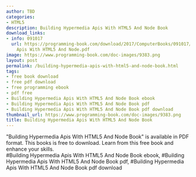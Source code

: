```yaml
---
author: TBD
categories:
- HTML5
description: Building Hypermedia Apis With HTML5 And Node Book
download_links:
- info: 091017
  url: https://programming-book.com/download/2017/ComputerBooks/091017/Building Hypermedia
    Apis With HTML5 And Node.pdf
image: https://www.programming-book.com/doc-images/9383.png
layout: post
permalink: /building-hypermedia-apis-with-html5-and-node-book.html
tags:
- free book download
- free pdf download
- free programming ebook
- pdf free
- Building Hypermedia Apis With HTML5 And Node Book ebook
- Building Hypermedia Apis With HTML5 And Node Book pdf
- Building Hypermedia Apis With HTML5 And Node Book pdf download
thumbnail_url: https://www.programming-book.com/doc-images/9383.png
title: Building Hypermedia Apis With HTML5 And Node Book
---
```


 
<div class="item-desc text-justify">
  "Building Hypermedia Apis With HTML5 And Node Book" is available in PDF format. This books is free to download. Learn from this free book and enhance your skills.
  <br>
  #Building Hypermedia Apis With HTML5 And Node Book ebook, #Building Hypermedia Apis With HTML5 And Node Book pdf, #Building Hypermedia Apis With HTML5 And Node Book pdf download
</div>